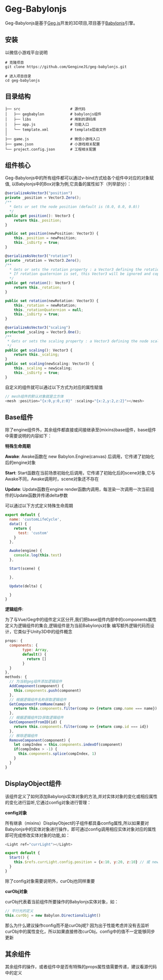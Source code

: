 # Geg-Babylonjs

Geg-Babylonjs是基于[Geg.js](https://github.com/GengineJS/geg.git)开发的3D项目,项目基于[Babylonjs](https://github.com/BabylonJS/Babylon.js)引擎。

## 安装

以微信小游戏平台说明

```
# 克隆项目
git clone https://github.com/GengineJS/geg-babylonjs.git

# 进入项目目录
cd geg-babylonjs

```

## 目录结构

```
├── src                       # 源代码
│   ├── gegbabylon            # babylonjs组件
│   ├── libs                  # 用到的源码库
│   ├── app.js                # 功能入口
│   └── template.xml          # template层级文件
│   
├── game.js                   # 微信小游戏入口
├── game.json                 # 小游戏相关配置
└── project.config.json       # 工程相关配置
```

## 组件核心

Geg-Babylonjs中的所有组件都可以通过v-bind方式给各个组件中对应的对象赋值,
以Babylonjs中的Box对象为例,它具备的属性如下（列举部分）：
```js
@serializeAsVector3("position")
private _position = Vector3.Zero();
/**
  * Gets or set the node position (default is (0.0, 0.0, 0.0))
  */
public get position(): Vector3 {
    return this._position;
}

public set position(newPosition: Vector3) {
    this._position = newPosition;
    this._isDirty = true;
}

@serializeAsVector3("rotation")
private _rotation = Vector3.Zero();
/**
  * Gets or sets the rotation property : a Vector3 defining the rotation value in radians around each local axis X, Y, Z  (default is (0.0, 0.0, 0.0)).
  * If rotation quaternion is set, this Vector3 will be ignored and copy from the quaternion
  */
public get rotation(): Vector3 {
    return this._rotation;
}

public set rotation(newRotation: Vector3) {
    this._rotation = newRotation;
    this._rotationQuaternion = null;
    this._isDirty = true;
}

@serializeAsVector3("scaling")
protected _scaling = Vector3.One();
/**
 * Gets or sets the scaling property : a Vector3 defining the node scaling along each local axis X, Y, Z (default is (0.0, 0.0, 0.0)).
 */
public get scaling(): Vector3 {
    return this._scaling;
}
public set scaling(newScaling: Vector3) {
    this._scaling = newScaling;
    this._isDirty = true;
}
```
自定义的组件就可以通过以下方式为对应的属性赋值
```js
// mesh组件的默认对象就是立方体
<mesh :position="{x:0,y:0,z:0}" :scaling="{x:2,y:2,z:2}"></mesh>
```
## Base组件

除了engine组件外，其余组件都直接或间接继承至(mixins)base组件，base组件中需要说明的内容如下：

**特殊生命周期**

**Awake**: Awake函数在 new Babylon.Engine(canvas) 后调用，它传递了初始化后的engine对象

**Start**: Start函数在当前场景初始化后调用，它传递了初始化后的scene对象,它与Awake不同，Awake调用时，scene对象还不存在

**Update**: Update函数在engine render函数内调用，每渲染一次调用一次当前组件的Update函数并传递delta参数

可以通过以下方式定义特殊生命周期

```js
export default {
  name: 'customLifeCycle',
  data() {
    return {
      test: 'custom'
    }
  },

  Awake(engine) {
    console.log(this.test)
  },

  Start(scene) {

  },

  Update(delta) {

  }
}
```

**逻辑组件**: 

为了与Vue/Geg中的组件定义区分开,我们把base组件内部中的components属性定义为逻辑组件的集合,逻辑组件是为当前Babylonjs对象
编写额外逻辑代码而设计，它类似于Unity3D中的组件概念

```js
props: {
  components: {
        type: Array,
        default() {
          return []
        }
  }
},
methods: {
  // 为当前geg组件添加逻辑组件
  AddComponent(component) {
    this.components.push(component)
  },
  // 根据逻辑组件名称获取逻辑组件
  GetComponentFromName(name) {
    return this.components.filter(comp => {return comp.name === name})
  },
  // 根据逻辑组件ID获取逻辑组件
  GetComponentFromID(id) {
    return this.components.filter(comp => {return comp.id === id})
  },
  // 移除逻辑组件
  RemoveComponent(component) {
    let compIndex = this.components.indexOf(component)
    if(compIndex > -1) {
      this.components.splice(compIndex, 1)
    }
  }
}
```

## DisplayObject组件

该组件定义了如何添加Babylonjs实体对象的方法,并对实体对象的变化或相应属性的变化进行监听,它通过config对象进行管理：

**config对象**

所有继承（mixins）DisplayObject的子组件都具备config属性,所以如果要对Babylonjs中的实体对象进行操作，即可通过config调用相应实体对象对应的属性即可完成修改实体对象的功能,如：

```js
<Light ref="currLight"></Light>

export default {
  Start() {
    this.$refs.currLight.config.position = {x:10, y:20, z:10} // 或 new Babylon.Vector3(10, 20, 10)
  }
}

```
除了config对象需要说明外，curObj也同样重要

**curObj对象**

curObj代表着当前组件所要操作的Babylonjs实体对象，如：
```js
// 平行光的定义
this.curObj = new Babylon.DirectionalLight()
```
那么为什么建议操作config而不是curObj呢?
因为出于性能考虑并没有去监听curObj中的属性变化，所以如果直接修改curObj，config中的值不一定能够同步更新

## 其余组件

其余组件的操作，或者组件中是否有特殊的props属性值需要传递，建议看源代码中的定义
<br/>
